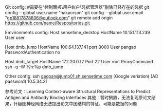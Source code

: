 Git config:
#需要在“控制面板\用户帐户\凭据管理器”删除已经存在的凭据
git config --global user.name "hakaorson"
git config --global user.email "gp18817878806@outlook.com"
git remote add origin https://github.com/name/Respositories.git

Emvironments config:
Host sensetime_desktop
    HostName 10.151.113.239
    User user

Host dmb_jump
    HostName 100.64.137.141
    port 3000
    User pangao
    PasswordAuthentication no

Host dmb_target
    HostName 172.20.0.12
    Port 22
    User root
    ProxyCommand ssh -q -W %h:%p dmb_jump

Other config:
ssh gaopan@jump01.sh.sensetime.com
(Google veriation)
(AD password)
10.5.34.21

参考论文：Learning Context-aware Structural Representations to Predict Antigen and Antibody Binding Interfaces
其他：暂时搁置，无法复现原论文结果，怀疑图神经网络无法提出论文中图结构的特征，可能是数据的问题